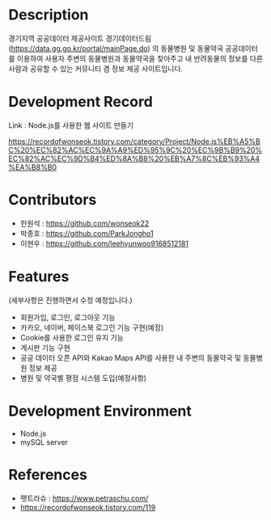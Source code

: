 # Description

 경기지역 공공데이터 제공사이트 경기데이터드림(https://data.gg.go.kr/portal/mainPage.do) 의 동물병원 및 동물약국 공공데이터를 이용하여 사용자 주변의 동물병원과 동물약국을 찾아주고 내 반려동물의 정보를 다른사람과 공유할 수 있는 커뮤니티 겸 정보 제공 사이트입니다.


# Development Record

 Link : Node.js를 사용한 웹 사이트 만들기 
 
https://recordofwonseok.tistory.com/category/Project/Node.js%EB%A5%BC%20%EC%82%AC%EC%9A%A9%ED%95%9C%20%EC%9B%B9%20%EC%82%AC%EC%9D%B4%ED%8A%B8%20%EB%A7%8C%EB%93%A4%EA%B8%B0
# Contributors

- 한원석 : https://github.com/wonseok22
- 박종호 : https://github.com/ParkJongho1
- 이현우 : https://github.com/leehyunwoo9168512181

# Features

(세부사항은 진행하면서 수정 예정입니다.)

- 회원가입, 로그인, 로그아웃 기능 
- 카카오, 네이버, 페이스북 로그인 기능 구현(예정)
- Cookie를 사용한 로그인 유지 기능
- 게시판 기능 구현
- 공공 데이터 오픈 API와 Kakao Maps API를 사용한 내 주변의 동물약국 및 동물병원 정보 제공
- 병원 및 약국별 평점 시스템 도입(예정사항)


# Development Environment

- Node.js
- mySQL server

# References

- 펫트라슈 : https://www.petraschu.com/
- https://recordofwonseok.tistory.com/119
